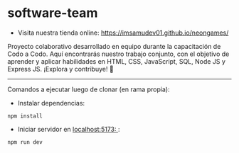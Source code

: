 # software-team
- Visita nuestra tienda online:
  https://imsamudev01.github.io/neongames/
  
Proyecto colaborativo desarrollado en equipo durante la capacitación de Codo a Codo. Aquí encontrarás nuestro trabajo conjunto, con el objetivo de aprender y aplicar habilidades en HTML, CSS, JavaScript, SQL, Node JS y Express JS. ¡Explora y contribuye! 🚀

--------------------------------------------------------------------------------

Comandos a ejecutar luego de clonar (en rama propia): 

- Instalar dependencias: 
```
npm install
```

- Iniciar servidor en [localhost:5173: ](http://localhost:5173/):
```
npm run dev
```
